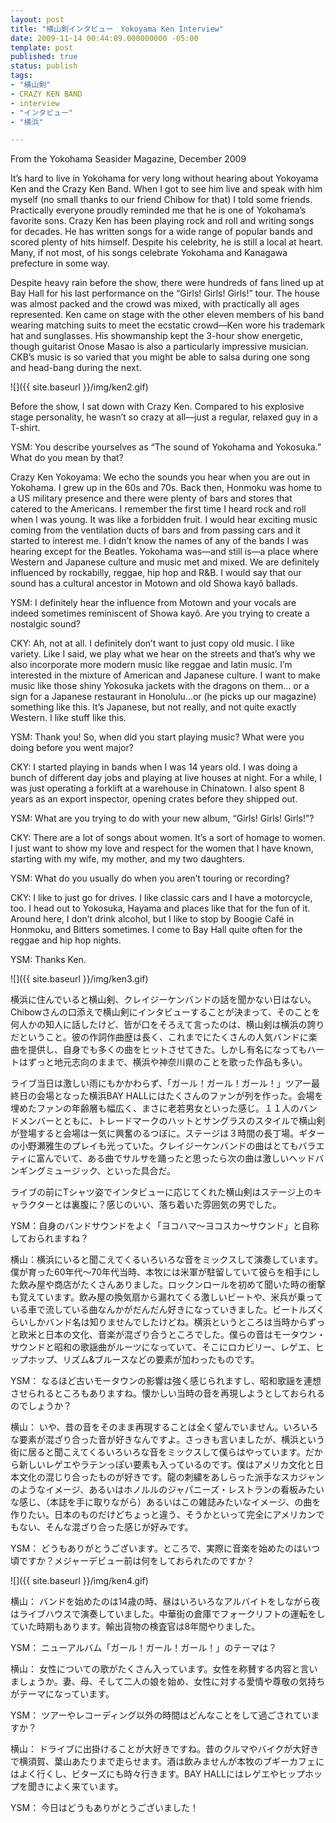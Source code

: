 ```yaml
---
layout: post
title: "横山剣インタビュー　Yokoyama Ken Interview"
date: 2009-11-14 00:44:09.000000000 -05:00
template: post
published: true
status: publish
tags:
- "横山剣"
- CRAZY KEN BAND
- interview
- "インタビュー"
- "横浜"

---
```

<!-- ### <span style="font-weight: normal;">\.  Text and photos by Vincent Trivett</span>

### f<span style="font-size: x-small;"><span style="font-weight: normal;">![]({{ site.baseurl }}/img/ken1.gif)</span></span> -->

From the Yokohama Seasider Magazine, December 2009

It’s hard to live in Yokohama for very long without hearing about Yokoyama Ken and the Crazy Ken Band. When I got to see him live and speak with him myself (no small thanks to our friend Chibow for that) I told some friends. Practically everyone proudly reminded me that he is one of Yokohama’s favorite sons. Crazy Ken has been playing rock and roll and writing songs for decades. He has written songs for a wide range of popular bands and scored plenty of hits himself. Despite his celebrity, he is still a local at heart. Many, if not most, of his songs celebrate Yokohama and Kanagawa prefecture in some way.

Despite heavy rain before the show, there were hundreds of fans lined up at Bay Hall for his last performance on the “Girls! Girls! Girls!” tour. The house was almost packed and the crowd was mixed, with practically all ages represented. Ken came on stage with the other eleven members of his band wearing matching suits to meet the ecstatic crowd—Ken wore his trademark hat and sunglasses. His showmanship kept the 3-hour show energetic, though guitarist Onose Masao is also a particularly impressive musician. CKB’s music is so varied that you might be able to salsa during one song and head-bang during the next.

![]({{ site.baseurl }}/img/ken2.gif)

Before the show, I sat down with Crazy Ken. Compared to his explosive stage personality, he wasn’t so crazy at all—just a regular, relaxed guy in a T-shirt.

YSM: You describe yourselves as “The sound of Yokohama and Yokosuka.” What do you mean by that?

Crazy Ken Yokoyama: We echo the sounds you hear when you are out in Yokohama. I grew up in the 60s and 70s. Back then, Honmoku was home to a US military presence and there were plenty of bars and stores that catered to the Americans. I remember the first time I heard rock and roll when I was young. It was like a forbidden fruit. I would hear exciting music coming from the ventilation ducts of bars and from passing cars and it started to interest me. I didn’t know the names of any of the bands I was hearing except for the Beatles. Yokohama was—and still is—a place where Western and Japanese culture and music met and mixed. We are definitely influenced by rockabilly, reggae, hip hop and R&B. I would say that our sound has a cultural ancestor in Motown and old Showa kayô ballads.

YSM: I definitely hear the influence from Motown and your vocals are indeed sometimes reminiscent of Showa kayô. Are you trying to create a nostalgic sound?

CKY: Ah, not at all. I definitely don’t want to just copy old music. I like variety. Like I said, we play what we hear on the streets and that’s why we also incorporate more modern music like reggae and latin music. I’m interested in the mixture of American and Japanese culture. I want to make music like those shiny Yokosuka jackets with the dragons on them… or a sign for a Japanese restaurant in Honolulu…or (he picks up our magazine) something like this. It’s Japanese, but not really, and not quite exactly Western. I like stuff like this.

YSM: Thank you! So, when did you start playing music? What were you doing before you went major?

CKY: I started playing in bands when I was 14 years old. I was doing a bunch of different day jobs and playing at live houses at night. For a while, I was just operating a forklift at a warehouse in Chinatown. I also spent 8 years as an export inspector, opening crates before they shipped out.

YSM: What are you trying to do with your new album, “Girls! Girls! Girls!”?

CKY: There are a lot of songs about women. It’s a sort of homage to women. I just want to show my love and respect for the women that I have known, starting with my wife, my mother, and my two daughters.

YSM: What do you usually do when you aren’t touring or recording?

CKY: I like to just go for drives. I like classic cars and I have a motorcycle, too. I head out to Yokosuka, Hayama and places like that for the fun of it. Around here, I don’t drink alcohol, but I like to stop by Boogie Café in Honmoku, and Bitters sometimes. I come to Bay Hall quite often for the reggae and hip hop nights.

YSM: Thanks Ken.

![]({{ site.baseurl }}/img/ken3.gif)

横浜に住んでいると横山剣、クレイジーケンバンドの話を聞かない日はない。Chibowさんの口添えで横山剣にインタビューすることが決まって、そのことを何人かの知人に話したけど、皆が口をそろえて言ったのは、横山剣は横浜の誇りだということ。彼の作詞作曲歴は長く、これまでにたくさんの人気バンドに楽曲を提供し、自身でも多くの曲をヒットさせてきた。しかし有名になってもハートはずっと地元志向のままで、横浜や神奈川県のことを歌った作品も多い。

ライブ当日は激しい雨にもかかわらず、「ガール！ガール！ガール！」ツアー最終日の会場となった横浜BAY HALLにはたくさんのファンが列を作った。会場を埋めたファンの年齢層も幅広く、まさに老若男女といった感じ。１１人のバンドメンバーとともに、トレードマークのハットとサングラスのスタイルで横山剣が登場すると会場は一気に興奮のるつぼに。ステージは３時間の長丁場。ギターの小野瀬雅生のプレイも光っていた。クレイジーケンバンドの曲はとてもバラエティに富んでいて、ある曲でサルサを踊ったと思ったら次の曲は激しいヘッドバンギングミュージック、といった具合だ。

ライブの前にTシャツ姿でインタビューに応じてくれた横山剣はステージ上のキャラクターとは裏腹に？感じのいい、落ち着いた雰囲気の男でした。

YSM：自身のバンドサウンドをよく「ヨコハマ～ヨコスカ～サウンド」と自称しておられますね？

横山：横浜にいると聞こえてくるいろいろな音をミックスして演奏しています。僕が育った60年代～70年代当時、本牧には米軍が駐留していて彼らを相手にした飲み屋や商店がたくさんありました。ロックンロールを初めて聞いた時の衝撃も覚えています。飲み屋の換気扇から漏れてくる激しいビートや、米兵が乗っている車で流している曲なんかがだんだん好きになっていきました。ビートルズくらいしかバンド名は知りませんでしたけどね。横浜というところは当時からずっと欧米と日本の文化、音楽が混ざり合うところでした。僕らの音はモータウン・サウンドと昭和の歌謡曲がルーツになっていて、そこにロカビリー、レゲエ、ヒップホップ、リズム&ブルースなどの要素が加わったものです。

YSM： なるほど古いモータウンの影響は強く感じられますし、昭和歌謡を連想させられるところもありますね。懐かしい当時の音を再現しようとしておられるのでしょうか？

横山： いや、昔の音をそのまま再現することは全く望んでいません。いろいろな要素が混ざり合った音が好きなんですよ。さっきも言いましたが、横浜という街に居ると聞こえてくるいろいろな音をミックスして僕らはやっています。だから新しいレゲエやラテンっぽい要素も入っているのです。僕はアメリカ文化と日本文化の混じり合ったものが好きです。龍の刺繍をあしらった派手なスカジャンのようなイメージ、あるいはホノルルのジャパニーズ・レストランの看板みたいな感じ、（本誌を手に取りながら）あるいはこの雑誌みたいなイメージ、の曲を作りたい。日本のものだけどちょっと違う、そうかといって完全にアメリカンでもない、そんな混ざり合った感じが好みです。

YSM： どうもありがとうございます。ところで、実際に音楽を始めたのはいつ頃ですか？メジャーデビュー前は何をしておられたのですか？

![]({{ site.baseurl }}/img/ken4.gif)

横山： バンドを始めたのは14歳の時、昼はいろいろなアルバイトをしながら夜はライブハウスで演奏していました。中華街の倉庫でフォークリフトの運転をしていた時期もあります。輸出貨物の検査官は8年間やりました。

YSM： ニューアルバム「ガール！ガール！ガール！」のテーマは？

横山： 女性についての歌がたくさん入っています。女性を称賛する内容と言いましょうか。妻、母、そして二人の娘を始め、女性に対する愛情や尊敬の気持ちがテーマになっています。

YSM： ツアーやレコーディング以外の時間はどんなことをして過ごされていますか？

横山： ドライブに出掛けることが大好きですね。昔のクルマやバイクが大好きで横須賀、葉山あたりまで走らせます。酒は飲みませんが本牧のブギーカフェにはよく行くし、ビターズにも時々行きます。BAY HALLにはレゲエやヒップホップを聞きによく来ています。

YSM： 今日はどうもありがとうございました！